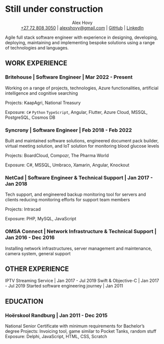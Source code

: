 # Still under construction

<p align="center">
  Alex Hovy
  <br>
  <a href="tel:+27728083050">+27 72 808 3050</a> | <a href="mailto:alexshovy@gmail.com">alexshovy@gmail.com</a> | <a href="https://github.com/AlexHovy/">GitHub</a> | <a href="https://www.linkedin.com/in/alexhovy/">LinkedIn</a>
</p>


Agile full stack software engineer with experience in designing, developing, deploying, maintaining and implementing bespoke solutions using a range of technologies and languages.


## WORK EXPERIENCE

### Britehouse | Software Engineer | Mar 2022 - Present

Working on a range of projects, technologies, Azure functionalities, artificial intelligence and cognitive searching

Projects: KaapAgri, National Treasury

Exposure: `C#` `Python` `TypeScript`, Angular, Flutter, Azure Cloud, MSSQL, PostgreSQL, Cosmos DB


### Syncrony | Software Engineer | Feb 2018 - Feb 2022

Built and maintained software solutions, engineered document pack builder, virtual meeting solution, and IoT solution for monitoring blood glucose levels

Projects: BoardCloud, Compozr, The Pharma World

Exposure: C#, MSSQL, Umbraco, Xamarin, Angular, Knockout


### NetCad | Software Engineer & Technical Support | Jan 2017 - Jan 2018

Tech support, and engineered backup monitoring tool for servers and clients reducing monitoring efforts for support team members

Projects: Intracad

Exposure: PHP, MySQL, JavaScript


### OMSA Connect | Network Infrastructure & Technical Support | Jan 2016 - Dec 2016

Installing network infrastructures, server management and maintenance, camera system, general support


## OTHER EXPERIENCE
IPTV Streaming Service | Jan 2017 - Jul 2019
Swift & Objective-C | Jan 2017 - Jul 2019
Started software engineering journey | Jan 2011

## EDUCATION
### Hoërskool Randburg | Jan 2011 - Dec 2015
National Senior Certificate with minimum requirements for Bachelor’s degree
Projects: Invoicing tool, game similar to Pocket Tanks, random stuff
Exposure: Delphi, JavaScript, HTML, CSS, Scratch
